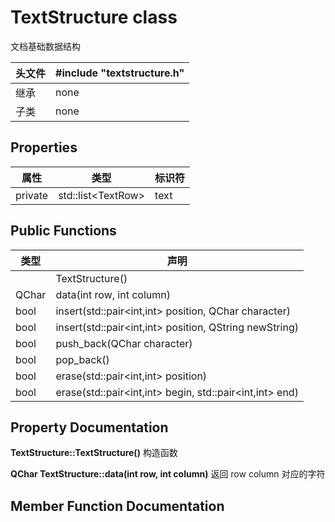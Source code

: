 # TextStructure class
文档基础数据结构

| 头文件 | #include "textstructure.h" |
|-|-|
| 继承 | none |
| 子类 | none |

## Properties
| 属性 | 类型 | 标识符 |
|-|-|-|
|private| std::list\<TextRow\> |text|

## Public Functions
| 类型 |声明|
|-|-|
| | TextStructure() |
| QChar | data(int row, int column)|
|bool |insert(std::pair<int,int> position, QChar character)|
|bool |insert(std::pair<int,int> position, QString newString)|
|bool | push_back(QChar character)|
|bool | pop_back()|
|bool |erase(std::pair<int,int> position)|
|bool |erase(std::pair<int,int> begin, std::pair<int,int> end)|

## Property Documentation
**TextStructure::TextStructure()**
构造函数

**QChar TextStructure::data(int row, int column)**
返回 row column 对应的字符

## Member Function Documentation

